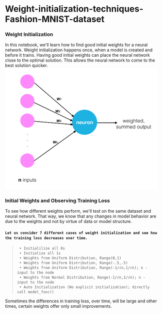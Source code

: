 # Weight-initialization-techniques-Fashion-MNIST-dataset

### Weight Initialization
In this notebook, we'll learn how to find good initial weights for a neural network. Weight initialization happens once, when a model is created and before it trains. Having good initial weights can place the neural network close to the optimal solution. This allows the neural network to come to the best solution quicker.
![alt text](https://github.com/Yogesh-S/23-Comparing-Weight-initialization-techniques/blob/main/neuron_weights.png?raw=true)
### Initial Weights and Observing Training Loss

To see how different weights perform, we'll test on the same dataset and neural network. That way, we know that any changes in model behavior are due to the weights and not by virtue of data or model structure.

#### `Let us consider 7 different cases of weight initialization and see how the training loss decreases over time.`
>``` 
>  • Initialilize all 0s
>  • Initialize all 1s
>  • Weights from Uniform Distribution, Range(0,1)
>  • Weights from Uniform Distribution, Range(-.5,.5)
>  • Weights from Uniform Distribution, Range(-1/√n,1/√n); n - input to the node
>  • Weights from Normal Distribution, Range(-1/√n,1/√n); n - input to the node
>  • Auto Initialization (No explicit initialization); directly call model_func()


Sometimes the differences in training loss, over time, will be large and other times, certain weights offer only small improvements.
